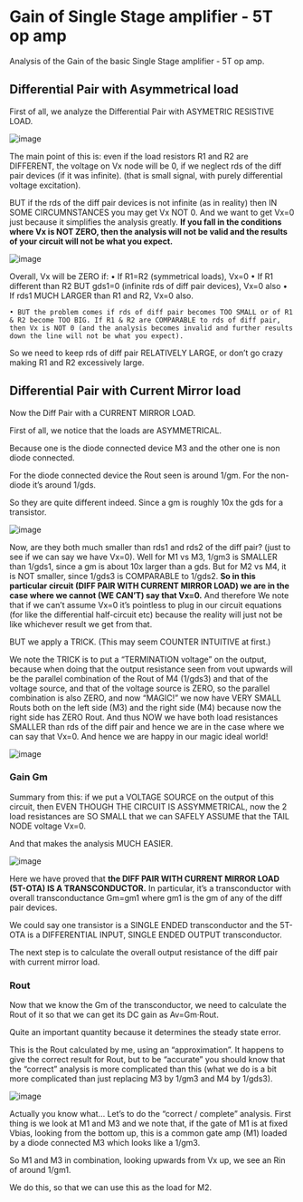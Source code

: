 # Gain of Single Stage amplifier - 5T op amp
Analysis of the Gain of the basic Single Stage amplifier - 5T op amp.


## Differential Pair with Asymmetrical load
First of all, we analyze the Differential Pair with ASYMETRIC RESISTIVE LOAD.

![image](https://user-images.githubusercontent.com/95447782/168821330-9842893a-1b67-49c8-87fd-ee87f075f497.png)


The main point of this is: even if the load resistors R1 and R2 are DIFFERENT, the voltage on Vx node will be 0, if we neglect rds of the diff pair devices (if it was infinite). (that is small signal, with purely differential voltage excitation).

BUT if the rds of the diff pair devices is not infinite (as in reality) then IN SOME CIRCUMNSTANCES you may get Vx NOT 0. And we want to get Vx=0 just because it simplifies the analysis greatly. **If you fall in the conditions where Vx is NOT ZERO, then the analysis will not be valid and the results of your circuit will not be what you expect.**

![image](https://user-images.githubusercontent.com/95447782/168823161-06705aea-61b4-4203-b4fa-5932820b76a3.png)

Overall, Vx will be ZERO if:
    • If R1=R2 (symmetrical loads), Vx=0
    • If R1 different than R2 BUT gds1=0 (infinite rds of diff pair devices), Vx=0 also
    • If rds1 MUCH LARGER than R1 and R2, Vx=0 also.

    • BUT the problem comes if rds of diff pair becomes TOO SMALL or of R1 & R2 become TOO BIG. If R1 & R2 are COMPARABLE to rds of diff pair, then Vx is NOT 0 (and the analysis becomes invalid and further results down the line will not be what you expect).

So we need to keep rds of diff pair RELATIVELY LARGE, or don’t go crazy making R1 and R2 excessively large.

## Differential Pair with Current Mirror load
Now the Diff Pair with a CURRENT MIRROR LOAD.

First of all, we notice that the loads are ASYMMETRICAL.

Because one is the diode connected device M3 and the other one is non diode connected. 

For the diode connected device the Rout seen is around 1/gm. For the non-diode it’s around 1/gds.

So they are quite different indeed. Since a gm is roughly 10x the gds for a transistor.


![image](https://user-images.githubusercontent.com/95447782/168823997-e577521a-28dc-4ca5-b02b-be139fbadf5f.png)


Now, are they both much smaller than rds1 and rds2 of the diff pair? (just to see if we can say we have Vx=0).
Well for M1 vs M3, 1/gm3 is SMALLER than 1/gds1, since a gm is about 10x larger than a gds.
But for M2 vs M4, it is NOT smaller, since 1/gds3 is COMPARABLE to 1/gds2.
**So in this particular circuit (DIFF PAIR WITH CURRENT MIRROR LOAD) we are in the case where we cannot (WE CAN’T) say that Vx=0.**
And therefore We note that if we can’t assume Vx=0 it’s pointless to plug in our circuit equations (for like the differential half-circuit etc) because the reality will just not be like whichever result we get from that.

BUT we apply a TRICK. (This may seem COUNTER INTUITIVE at first.)

We note the TRICK is to put a “TERMINATION voltage” on the output, because when doing that the output resistance seen from vout upwards will be the parallel combination of the Rout of M4 (1/gds3) and that of the voltage source, and that of the voltage source is ZERO, so the parallel combination is also ZERO, and now “MAGIC!” we now have VERY SMALL Routs both on the left side (M3) and the right side (M4) because now the right side has ZERO Rout. And thus NOW we have both load resistances SMALLER than rds of the diff pair and hence we are in the case where we can say that Vx=0. And hence we are happy in our magic ideal world!

![image](https://user-images.githubusercontent.com/95447782/168827229-0ad39f35-224a-4234-bedb-515887ca673e.png)

### Gain Gm
Summary from this: if we put a VOLTAGE SOURCE on the output of this circuit, then EVEN THOUGH THE CIRCUIT IS ASSYMMETRICAL, now the 2 load resistances are SO SMALL that we can SAFELY ASSUME that the TAIL NODE voltage Vx=0.

And that makes the analysis MUCH EASIER.

![image](https://user-images.githubusercontent.com/95447782/168828099-0820a728-27d3-470c-9d4b-a21bbcde5b0f.png)


Here we have proved that **the DIFF PAIR WITH CURRENT MIRROR LOAD (5T-OTA) IS A TRANSCONDUCTOR.** In particular, it’s a transconductor with overall transconductance Gm=gm1 where gm1 is the gm of any of the diff pair devices.

We could say one transistor is a SINGLE ENDED transconductor and the 5T-OTA is a DIFFERENTIAL INPUT, SINGLE ENDED OUTPUT transconductor.

The next step is to calculate the overall output resistance of the diff pair with current mirror load.

### Rout
Now that we know the Gm of the transconductor, we need to calculate the Rout of it so that we can get its DC gain as Av=Gm·Rout.

Quite an important quantity because it determines the steady state error.

This is the Rout calculated by me, using an “approximation”. It happens to give the correct result for Rout, but to be “accurate” you should know that the “correct” analysis is more complicated than this (what we do is a bit more complicated than just replacing M3 by 1/gm3 and M4 by 1/gds3).


![image](https://user-images.githubusercontent.com/95447782/168829576-52fa048a-3712-43c7-8324-057394b5b1ab.png)


Actually you know what… Let’s to do the “correct / complete” analysis.
First thing is we look at M1 and M3 and we note that, if the gate of M1 is at fixed Vbias, looking from the bottom up, this is a common gate amp (M1) loaded by a diode connected M3 which looks like a 1/gm3.

So M1 and M3 in combination, looking upwards from Vx up, we see an Rin of around 1/gm1.

We do this, so that we can use this as the load for M2.





